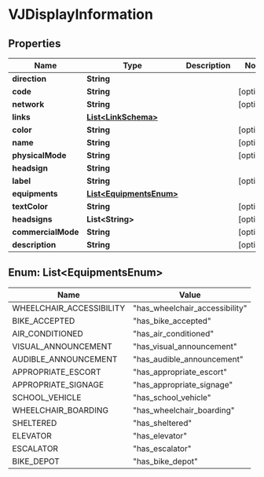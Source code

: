 
# VJDisplayInformation

## Properties
Name | Type | Description | Notes
------------ | ------------- | ------------- | -------------
**direction** | **String** |  | 
**code** | **String** |  |  [optional]
**network** | **String** |  |  [optional]
**links** | [**List&lt;LinkSchema&gt;**](LinkSchema.md) |  | 
**color** | **String** |  |  [optional]
**name** | **String** |  |  [optional]
**physicalMode** | **String** |  |  [optional]
**headsign** | **String** |  | 
**label** | **String** |  |  [optional]
**equipments** | [**List&lt;EquipmentsEnum&gt;**](#List&lt;EquipmentsEnum&gt;) |  | 
**textColor** | **String** |  |  [optional]
**headsigns** | **List&lt;String&gt;** |  |  [optional]
**commercialMode** | **String** |  |  [optional]
**description** | **String** |  |  [optional]


<a name="List<EquipmentsEnum>"></a>
## Enum: List&lt;EquipmentsEnum&gt;
Name | Value
---- | -----
WHEELCHAIR_ACCESSIBILITY | &quot;has_wheelchair_accessibility&quot;
BIKE_ACCEPTED | &quot;has_bike_accepted&quot;
AIR_CONDITIONED | &quot;has_air_conditioned&quot;
VISUAL_ANNOUNCEMENT | &quot;has_visual_announcement&quot;
AUDIBLE_ANNOUNCEMENT | &quot;has_audible_announcement&quot;
APPROPRIATE_ESCORT | &quot;has_appropriate_escort&quot;
APPROPRIATE_SIGNAGE | &quot;has_appropriate_signage&quot;
SCHOOL_VEHICLE | &quot;has_school_vehicle&quot;
WHEELCHAIR_BOARDING | &quot;has_wheelchair_boarding&quot;
SHELTERED | &quot;has_sheltered&quot;
ELEVATOR | &quot;has_elevator&quot;
ESCALATOR | &quot;has_escalator&quot;
BIKE_DEPOT | &quot;has_bike_depot&quot;



